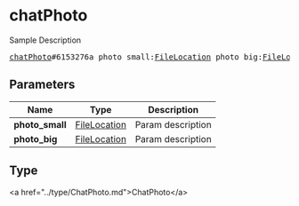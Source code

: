 # chatPhoto

Sample Description

<pre>
<a href="../constructor/chatPhoto.md">chatPhoto</a>#6153276a photo_small:<a href="../type/FileLocation.md">FileLocation</a> photo_big:<a href="../type/FileLocation.md">FileLocation</a> = <a href="../type/ChatPhoto.md">ChatPhoto</a>;
</pre>

## Parameters

| Name | Type | Description |
|------|:----:|-------------|
| **photo_small** | <a href="../type/FileLocation.md">FileLocation</a> | Param description |
| **photo_big** | <a href="../type/FileLocation.md">FileLocation</a> | Param description |

## Type

&lt;a href=&#34;../type/ChatPhoto.md&#34;&gt;ChatPhoto&lt;/a&gt;
